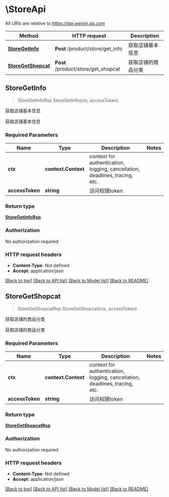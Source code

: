 # \StoreApi

All URIs are relative to *https://api.weixin.qq.com*

Method | HTTP request | Description
------------- | ------------- | -------------
[**StoreGetInfo**](StoreApi.md#StoreGetInfo) | **Post** /product/store/get_info | 获取店铺基本信息
[**StoreGetShopcat**](StoreApi.md#StoreGetShopcat) | **Post** /product/store/get_shopcat | 获取店铺的商品分类



## StoreGetInfo

> StoreGetInfoRsp StoreGetInfo(ctx, accessToken)

获取店铺基本信息

获取店铺基本信息

### Required Parameters


Name | Type | Description  | Notes
------------- | ------------- | ------------- | -------------
**ctx** | **context.Context** | context for authentication, logging, cancellation, deadlines, tracing, etc.
**accessToken** | **string**| 访问权限token | 

### Return type

[**StoreGetInfoRsp**](StoreGetInfoRsp.md)

### Authorization

No authorization required

### HTTP request headers

- **Content-Type**: Not defined
- **Accept**: application/json

[[Back to top]](#) [[Back to API list]](../README.md#documentation-for-api-endpoints)
[[Back to Model list]](../README.md#documentation-for-models)
[[Back to README]](../README.md)


## StoreGetShopcat

> StoreGetShopcatRsp StoreGetShopcat(ctx, accessToken)

获取店铺的商品分类

获取店铺的商品分类

### Required Parameters


Name | Type | Description  | Notes
------------- | ------------- | ------------- | -------------
**ctx** | **context.Context** | context for authentication, logging, cancellation, deadlines, tracing, etc.
**accessToken** | **string**| 访问权限token | 

### Return type

[**StoreGetShopcatRsp**](StoreGetShopcatRsp.md)

### Authorization

No authorization required

### HTTP request headers

- **Content-Type**: Not defined
- **Accept**: application/json

[[Back to top]](#) [[Back to API list]](../README.md#documentation-for-api-endpoints)
[[Back to Model list]](../README.md#documentation-for-models)
[[Back to README]](../README.md)

